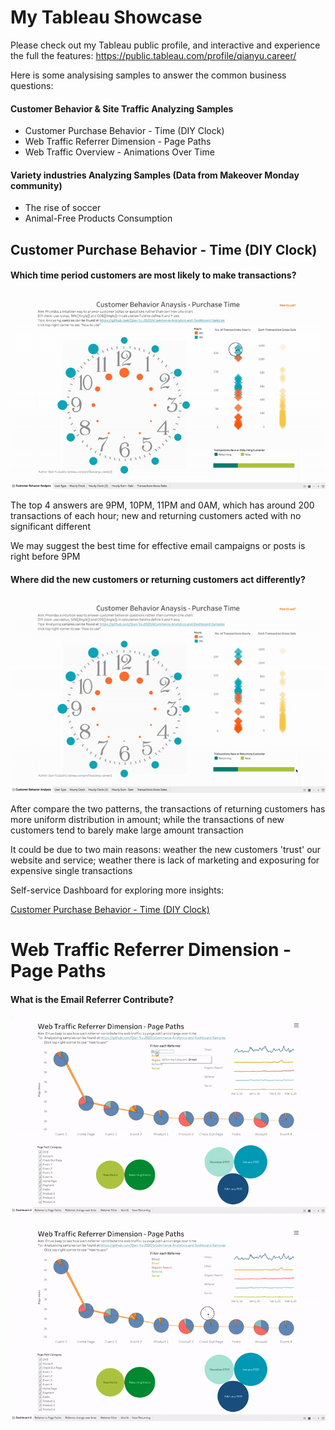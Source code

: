

# My Tableau Showcase
Please check out my Tableau public profile, and interactive and experience the full the features: 
https://public.tableau.com/profile/qianyu.career/ 

Here is some analysising samples to answer the common business questions:

#### Customer Behavior & Site Traffic Analyzing Samples 
- Customer Purchase Behavior - Time (DIY Clock)
- Web Traffic Referrer Dimension - Page Paths
- Web Traffic Overview - Animations Over Time

#### Variety industries Analyzing Samples (Data from Makeover Monday community)
- The rise of soccer 
- Animal-Free Products Consumption


## Customer Purchase Behavior - Time (DIY Clock)

#### Which time period customers are most likely to make transactions?

![](Sample%20Pictures%20for%20DIY%20Clock%20Dashboard/DIY%20clock.gif)

The top 4 answers are 9PM, 10PM, 11PM and 0AM, which has around 200 transactions of each hour; new and returning customers acted with no significant different

We may suggest the best time for effective email campaigns or posts is right before 9PM


#### Where did the new customers or returning customers act differently?

![](Sample%20Pictures%20for%20DIY%20Clock%20Dashboard/DIY%20visitors.gif)

After compare the two patterns, the transactions of returning customers has more uniform distribution in amount; while the transactions of new customers tend to barely make large amount transaction 

It could be due to two main reasons: weather the new customers 'trust' our website and service; weather there is lack of marketing and exposuring for expensive single transactions 

Self-service Dashboard for exploring more insights: 

[Customer Purchase Behavior - Time (DIY Clock)](https://public.tableau.com/profile/qianyu.career/#!/vizhome/CustomerPurchaseBehavior-TimeDIYClock/CustomerBehaviorAnalysis)


# Web Traffic Referrer Dimension - Page Paths

#### What is the Email Referrer Contribute?


![](Sample%20Pictures%20for%20Referrer%20and%20Page%20Paths%20/Referrer%201.gif)





![](Sample%20Pictures%20for%20Referrer%20and%20Page%20Paths%20/Referrer%202.gif)


